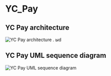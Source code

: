 # YC_Pay
## YC Pay architecture
![YC Pay architecture](https://i.ibb.co/wczhz01/2023-10-01-154030.png)
. ыd
## YC Pay UML sequence diagram

![YC Pay UML sequence diagram](https://www.plantuml.com/plantuml/png/nLNTRXmr5BwVft1kKy83L08rh4hKYyAAdQf8g1VMxCbcb5bxy7YW4QcKfce1WTGRhbln1Y5jH9eqwIlORyHdZxSPCywYHVoCj3kUSuvzllCTV_QjHdEbstcLhUaTcXChIBKLSR4XMrsLWZ9UQAbOzuogaeHcl66VIfdLc5aMPSrX6lEzELoRTUcyuytndSWzKdkrbdUvu3DI4rBVb0MvmD7TIRoCWaCvJnX6tbnnqG1FAKLl3PPFicocP5kphTivcxHrBPMcwQXLYaHHKfCnF43CDZxsqDYD6pUzpNt0vbqRDzbNtma-fm_m8lsjLBkF7Znwa96OPjd-_du_n-PSjaBd4bMdrcQt7nOxNCo8VK5VjzJezyaG5GhpSLkakwKwVdnOS8VbFAxEoxWF7GAFyZMr50qDK8_lvUoEq8JvVW5UQRPsJvI0nyQjxhjI1GK_wptHXn9I4rFbR4SpkUtdHNxpqXwOItDiJl0-CqVCFZ4NvjGDpRdz6UDB-zWUcjDK9jJ2tFe1teBANlsVxtO-gXfYArOL_2jqwA-xzCzITG2IVdTqsMVs9sQVcHDpWK67de4pUmZJcNrYVyJxJPgxrJ3y0WI_8UsnENVPqAaJXXTWuVVAN2vlqu1Go3oGUPzN5K4vdxHxf9Q2mfmOqw_c4ZIy1gg01pZiWNrklmT4XycSmV03Fh2Z77FnTD3q6FwddiwBHLKmOYk-DMz1A2n768BtpckVf-jR680msW1R94XnJTEkoDKOVm6-GN34-3AIbqXXiEqgAUlm4I4FRLbV7-rGiRiumzVNirwsgnx9MYCqUP9lonQuyY_3r0H1BakZkMuRzX4IbTDqA5ukSeB4kHp9Ab0PWbVOBNYmZda1QRpp7J_sMd8jPlOfU3x7xxNJaNdJspXEHo5PYdKCKwZp2QYFAlGtrJOfciPiNlKc2vRa_T9hFA_wb-k78SDQH-BrHrkuU5QIFGeO73w3rAWdnKnIyuiJTE9d1j5VKP3g_M0lhdH4l0JsKyZyZ67m3kqyieT1s0pcLqvPlhJJK2PEWkGUIDSO8m_DIGe2uUz54QrrlJu-Mqm98Mbvt-UbBiKCaOhfXxsZrbzzIyMPNPSRRKhBCmdZJpjzqXO5DSr_8EU_9UP_ISe3JMUB7WmL4nWTpFtVDHiPhxrGGeETApgpRk6ldLT_0000)
